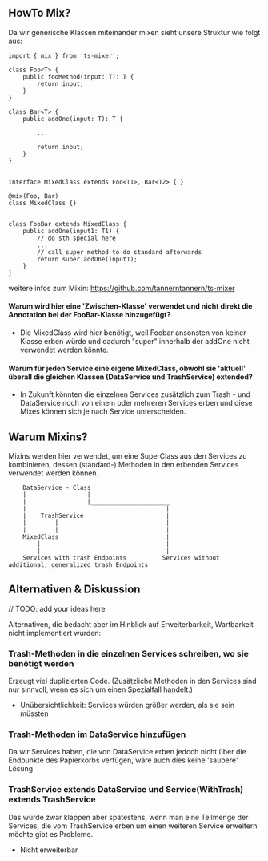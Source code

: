 ## HowTo Mix?
Da wir generische Klassen miteinander mixen sieht unsere Struktur wie folgt aus:
````
import { mix } from 'ts-mixer';

class Foo<T> {
    public fooMethod(input: T): T {
        return input;
    }
}

class Bar<T> {
    public addOne(input: T): T {
    
        ...
        
        return input;
    }
}


interface MixedClass extends Foo<T1>, Bar<T2> { }

@mix(Foo, Bar)
class MixedClass {}


class FooBar extends MixedClass {
    public addOne(input1: T1) {
        // do sth special here
        ...
        // call super method to do standard afterwards
        return super.addOne(input1);
    }
}
````
weitere infos zum Mixin: https://github.com/tannerntannern/ts-mixer

#### Warum wird hier eine 'Zwischen-Klasse' verwendet und nicht direkt die Annotation bei der FooBar-Klasse hinzugefügt?
* Die MixedClass wird hier benötigt, weil Foobar ansonsten von keiner Klasse erben würde und dadurch "super" innerhalb der addOne nicht verwendet werden könnte.


#### Warum für jeden Service eine eigene MixedClass, obwohl sie 'aktuell' überall die gleichen Klassen (DataService und TrashService) extended?
* In Zukunft könnten die einzelnen Services zusätzlich zum Trash - und DataService noch von einem oder mehreren Services erben und diese Mixes können sich je nach Service unterscheiden.

## Warum Mixins?

Mixins werden hier verwendet, um eine SuperClass aus den Services zu kombinieren, dessen (standard-) Methoden in den erbenden Services verwendet werden können.

````
    DataService - Class
    |                 |
    |                 |______________________
    |                                       |
    |    TrashService                       |
    |        |                              |
    |        |                              |
    MixedClass                              |
        |                                   |
        |                                   |
    Services with trash Endpoints          Services without additional, generalized trash Endpoints

````



## Alternativen & Diskussion
// TODO: add your ideas here

Alternativen, die bedacht aber im Hinblick auf Erweiterbarkeit, Wartbarkeit nicht implementiert wurden:

### Trash-Methoden in die einzelnen Services schreiben, wo sie benötigt werden
Erzeugt viel duplizierten Code. (Zusätzliche Methoden in den Services sind nur sinnvoll, wenn es sich um einen Spezialfall handelt.)
* Unübersichtlichkeit: Services würden größer werden, als sie sein müssten

### Trash-Methoden im DataService hinzufügen
Da wir Services haben, die von DataService erben jedoch nicht über die Endpunkte des Papierkorbs verfügen, wäre auch dies keine 'saubere' Lösung

### TrashService extends DataService<T> und Service(WithTrash)<T> extends TrashService
Das würde zwar klappen aber spätestens, wenn man eine Teilmenge der Services, die vom TrashService erben um einen weiteren Service erweitern möchte gibt es Probleme. 
* Nicht erweiterbar
